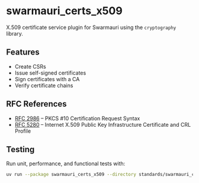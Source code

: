 # swarmauri_certs_x509

X.509 certificate service plugin for Swarmauri using the `cryptography` library.

## Features
- Create CSRs
- Issue self-signed certificates
- Sign certificates with a CA
- Verify certificate chains

## RFC References
- [RFC 2986](https://datatracker.ietf.org/doc/html/rfc2986) – PKCS #10 Certification Request Syntax
- [RFC 5280](https://datatracker.ietf.org/doc/html/rfc5280) – Internet X.509 Public Key Infrastructure Certificate and CRL Profile

## Testing
Run unit, performance, and functional tests with:

```bash
uv run --package swarmauri_certs_x509 --directory standards/swarmauri_certs_x509 pytest
```
